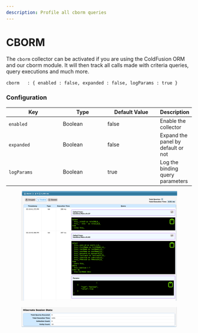 ```yaml
---
description: Profile all cborm queries
---
```


# CBORM

The `cborm` collector can be activated if you are using the ColdFusion ORM and our cborm module.  It will then track all calls made with criteria queries, query executions and much more.

```cfscript
cborm   : { enabled : false, expanded : false, logParams : true }
```

### Configuration

<table><thead><tr><th width="149">Key</th><th width="120">Type</th><th width="147">Default Value</th><th>Description</th></tr></thead><tbody><tr><td><code>enabled</code></td><td>Boolean</td><td>false</td><td>Enable the collector</td></tr><tr><td><code>expanded</code></td><td>Boolean</td><td>false</td><td>Expand the panel by default or not</td></tr><tr><td><code>logParams</code></td><td>Boolean</td><td>true</td><td>Log the binding query parameters</td></tr></tbody></table>

<figure><img src="../.gitbook/assets/SCR-20230616-nrsx.png" alt=""><figcaption></figcaption></figure>

<figure><img src="../.gitbook/assets/SCR-20230616-nrud.png" alt=""><figcaption></figcaption></figure>
